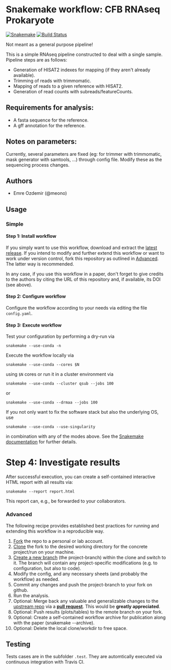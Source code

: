 # Snakemake workflow: CFB RNAseq Prokaryote

[![Snakemake](https://img.shields.io/badge/snakemake-≥5.5.4-brightgreen.svg)](https://snakemake.bitbucket.io)
[![Build Status](https://travis-ci.org/snakemake-workflows/cfb_rnaseq_prokaryote.svg?branch=master)](https://travis-ci.org/snakemake-workflows/cfb_rnaseq_prokaryote)

Not meant as a general purpose pipeline! 

This is a simple RNAseq pipeline constructed to deal with a single sample. Pipeline steps are as follows:
- Generation of HISAT2 indexes for mapping (if they aren't already available).  
- Trimming of reads with trimmomatic.
- Mapping of reads to a given reference with HISAT2.
- Generation of read counts with subreads/featureCounts.


## Requirements for analysis:

- A fasta sequence for the reference.
- A gff annotation for the reference.
 
## Notes on parameters:

Currently, several parameters are fixed (eg: for trimmer with trimmomatic, mask generator with samtools, ...) through config file. Modify these as the sequencing process changes.
   
## Authors

* Emre Ozdemir (@meono)

## Usage

### Simple

#### Step 1: Install workflow

If you simply want to use this workflow, download and extract the [latest release](https://github.com/snakemake-workflows/cfb_rnaseq_prokaryote/releases).
If you intend to modify and further extend this workflow or want to work under version control, fork this repository as outlined in [Advanced](#advanced). The latter way is recommended.

In any case, if you use this workflow in a paper, don't forget to give credits to the authors by citing the URL of this repository and, if available, its DOI (see above).

#### Step 2: Configure workflow

Configure the workflow according to your needs via editing the file `config.yaml`.

#### Step 3: Execute workflow

Test your configuration by performing a dry-run via

    snakemake --use-conda -n

Execute the workflow locally via

    snakemake --use-conda --cores $N

using `$N` cores or run it in a cluster environment via

    snakemake --use-conda --cluster qsub --jobs 100

or

    snakemake --use-conda --drmaa --jobs 100

If you not only want to fix the software stack but also the underlying OS, use

    snakemake --use-conda --use-singularity

in combination with any of the modes above.
See the [Snakemake documentation](https://snakemake.readthedocs.io/en/stable/executable.html) for further details.

# Step 4: Investigate results

After successful execution, you can create a self-contained interactive HTML report with all results via:

    snakemake --report report.html

This report can, e.g., be forwarded to your collaborators.

### Advanced

The following recipe provides established best practices for running and extending this workflow in a reproducible way.

1. [Fork](https://help.github.com/en/articles/fork-a-repo) the repo to a personal or lab account.
2. [Clone](https://help.github.com/en/articles/cloning-a-repository) the fork to the desired working directory for the concrete project/run on your machine.
3. [Create a new branch](https://git-scm.com/docs/gittutorial#_managing_branches) (the project-branch) within the clone and switch to it. The branch will contain any project-specific modifications (e.g. to configuration, but also to code).
4. Modify the config, and any necessary sheets (and probably the workflow) as needed.
5. Commit any changes and push the project-branch to your fork on github.
6. Run the analysis.
7. Optional: Merge back any valuable and generalizable changes to the [upstream repo](https://github.com/snakemake-workflows/cfb_rnaseq_prokaryote) via a [**pull request**](https://help.github.com/en/articles/creating-a-pull-request). This would be **greatly appreciated**.
8. Optional: Push results (plots/tables) to the remote branch on your fork.
9. Optional: Create a self-contained workflow archive for publication along with the paper (snakemake --archive).
10. Optional: Delete the local clone/workdir to free space.


## Testing

Tests cases are in the subfolder `.test`. They are automtically executed via continuous integration with Travis CI.
